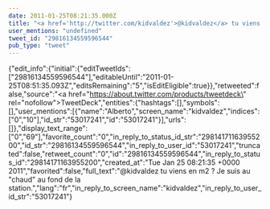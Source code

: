 ```yaml
---
date: 2011-01-25T08:21:35.000Z
title: "<a href='http://twitter.com/kidvaldez'>@kidvaldez</a> tu viens en m2 ? Je suis au chaud au fond de la station.″"
user_mentions: "undefined"
tweet_id: "29816134559596544"
pub_type: "tweet"
---
```

{"edit_info":{"initial":{"editTweetIds":["29816134559596544"],"editableUntil":"2011-01-25T08:51:35.093Z","editsRemaining":"5","isEditEligible":true}},"retweeted":false,"source":"<a href=\"https://about.twitter.com/products/tweetdeck\" rel=\"nofollow\">TweetDeck</a>","entities":{"hashtags":[],"symbols":[],"user_mentions":[{"name":"Alberto","screen_name":"kidvaldez","indices":["0","10"],"id_str":"53017241","id":"53017241"}],"urls":[]},"display_text_range":["0","69"],"favorite_count":"0","in_reply_to_status_id_str":"29814171163955200","id_str":"29816134559596544","in_reply_to_user_id":"53017241","truncated":false,"retweet_count":"0","id":"29816134559596544","in_reply_to_status_id":"29814171163955200","created_at":"Tue Jan 25 08:21:35 +0000 2011","favorited":false,"full_text":"@kidvaldez tu viens en m2 ? Je suis au \"chaud\" au fond de la station.","lang":"fr","in_reply_to_screen_name":"kidvaldez","in_reply_to_user_id_str":"53017241"}
